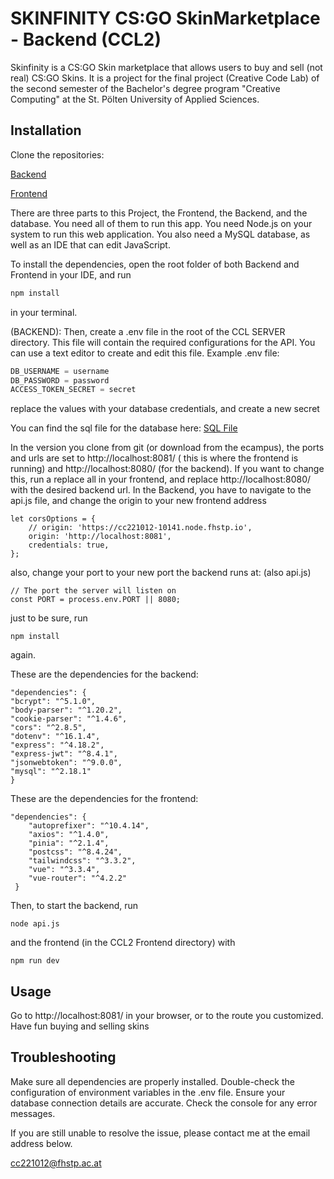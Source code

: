 # SKINFINITY CS:GO SkinMarketplace - Backend (CCL2)

Skinfinity is a CS:GO Skin marketplace that allows users to buy and sell (not real) CS:GO Skins. It is a project for the
final project (Creative Code Lab) of the second semester of the Bachelor's degree program "Creative Computing" at the
St. Pölten University of Applied Sciences.

## Installation

Clone the repositories:

[Backend](https://github.com/jb-cc/ccl2-backend)

[Frontend](https://github.com/jb-cc/ccl2-frontend)

There are three parts to this Project, the Frontend, the Backend, and the database. You need all of them to run this
app.
You need Node.js on your system to run this web application. You also need a MySQL database, as well as an IDE that can
edit JavaScript.

To install the dependencies, open the root folder of both Backend and Frontend in your IDE, and run

```bash
npm install
```

in your terminal.

(BACKEND):
Then, create a .env file in the root of the CCL SERVER directory. This file will contain the required configurations for
the API. You can use a text editor to create and edit this file. Example .env file:

```javascript
DB_USERNAME = username
DB_PASSWORD = password
ACCESS_TOKEN_SECRET = secret

```

replace the values with your database credentials, and create a new secret

You can find the sql file for the database here: [SQL File](https://github.com/jb-cc/ccl2-database/blob/main/ccl2-database.sql)

In the version you clone from git (or download from the ecampus), the ports and urls are set to http://localhost:8081/ (
this is where the frontend is running) and http://localhost:8080/ (for the backend).
If you want to change this, run a replace all in your frontend, and replace http://localhost:8080/ with the desired
backend url. In the Backend, you have to navigate to the api.js file, and change the origin to your new frontend
address

```
let corsOptions = {
    // origin: 'https://cc221012-10141.node.fhstp.io',
    origin: 'http://localhost:8081',
    credentials: true,
};
```

also, change your port to your new port the backend runs at: (also api.js)

```
// The port the server will listen on
const PORT = process.env.PORT || 8080;
```

just to be sure, run

```
npm install
```

again.

These are the dependencies for the backend:

```
"dependencies": {
"bcrypt": "^5.1.0",
"body-parser": "^1.20.2",
"cookie-parser": "^1.4.6",
"cors": "^2.8.5",
"dotenv": "^16.1.4",
"express": "^4.18.2",
"express-jwt": "^8.4.1",
"jsonwebtoken": "^9.0.0",
"mysql": "^2.18.1"
}
```

These are the dependencies for the frontend:

```
"dependencies": {
    "autoprefixer": "^10.4.14",
    "axios": "^1.4.0",
    "pinia": "^2.1.4",
    "postcss": "^8.4.24",
    "tailwindcss": "^3.3.2",
    "vue": "^3.3.4",
    "vue-router": "^4.2.2"
 }
```

Then, to start the backend, run

```
node api.js
```

and the frontend (in the CCL2 Frontend directory) with

```
npm run dev
```

## Usage

Go to http://localhost:8081/ in your browser, or to the route you customized.
Have fun buying and selling skins

## Troubleshooting

Make sure all dependencies are properly installed.
Double-check the configuration of environment variables in the .env file.
Ensure your database connection details are accurate.
Check the console for any error messages.

If you are still unable to resolve the issue, please contact me at the email address below.

cc221012@fhstp.ac.at
